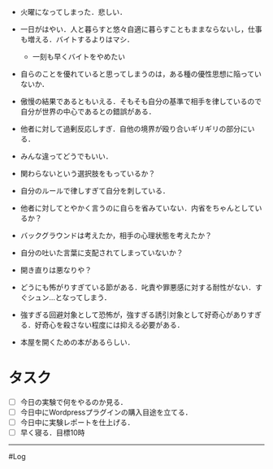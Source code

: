 
- 火曜になってしまった．悲しい．
- 一日がはやい．人と暮らすと悠々自適に暮らすこともままならないし，仕事も増える．バイトするよりはマシ．
	- 一刻も早くバイトをやめたい


- 自らのことを優れていると思ってしまうのは，ある種の優性思想に陥っていないか．
- 傲慢の結果であるともいえる．そもそも自分の基準で相手を律しているので自分が世界の中心であるとの錯誤がある．
- 他者に対して過剰反応しすぎ．自他の境界が殴り合いギリギリの部分にいる．
- みんな違ってどうでもいい．
- 関わらないという選択肢をもっているか？
- 自分のルールで律しすぎて自分を刺している．
- 他者に対してとやかく言うのに自らを省みていない．内省をちゃんとしているか？
- バックグラウンドは考えたか，相手の心理状態を考えたか？
- 自分の吐いた言葉に支配されてしまっていないか？
- 開き直りは悪なりや？


- どうにも怖がりすぎている節がある．叱責や罪悪感に対する耐性がない．すぐシュン...となってしまう．
- 強すぎる回避対象として恐怖が，強すぎる誘引対象として好奇心がありすぎる．好奇心を殺さない程度には抑える必要がある．


- 本屋を開くための本があるらしい．

# タスク

- [ ] 今日の実験で何をやるのか見る．
- [ ] 今日中にWordpressプラグインの購入目途を立てる．
- [ ] 今日中に実験レポートを仕上げる．
- [ ] 早く寝る．目標10時
---
#Log 